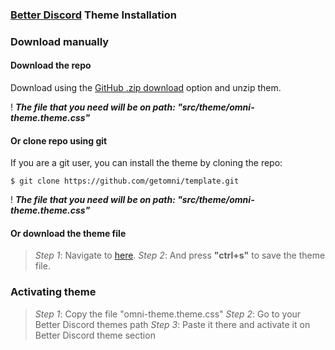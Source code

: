### [Better Discord](https://betterdiscord.app/) Theme Installation


### Download manually

#### Download the repo

Download using the [GitHub .zip download](https://github.com/datsfilipe/better-discord/archive/refs/heads/main.zip) option and unzip them.

! _**The file that you need will be on path: "src/theme/omni-theme.theme.css"**_

#### Or clone repo using git

If you are a git user, you can install the theme by cloning the repo:

    $ git clone https://github.com/getomni/template.git
  
! _**The file that you need will be on path: "src/theme/omni-theme.theme.css"**_

#### Or download the theme file

> _Step 1_: 
> Navigate to [here](https://raw.githubusercontent.com/datsfilipe/better-discord/main/src/theme/omni-theme.theme.css).
> _Step 2_: 
> And press **"ctrl+s"** to save the theme file.

### Activating theme

>  _Step 1_: 
> Copy the file "omni-theme.theme.css"
> _Step 2_: 
> Go to your Better Discord themes path
> _Step 3_: 
> Paste it there and activate it on Better Discord theme section
